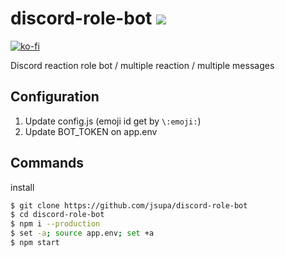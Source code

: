 # discord-role-bot <img src="https://visitor-badge.laobi.icu/badge?page_id=jsupa.discord-role-bot">

[![ko-fi](https://ko-fi.com/img/githubbutton_sm.svg)](https://ko-fi.com/Y8Y246Y0V)

Discord reaction role bot / multiple reaction / multiple messages

## Configuration

1. Update config.js (emoji id get by `\:emoji:`)
2. Update BOT_TOKEN on app.env

## Commands
install 
```sh
$ git clone https://github.com/jsupa/discord-role-bot
$ cd discord-role-bot
$ npm i --production
$ set -a; source app.env; set +a
$ npm start
```
